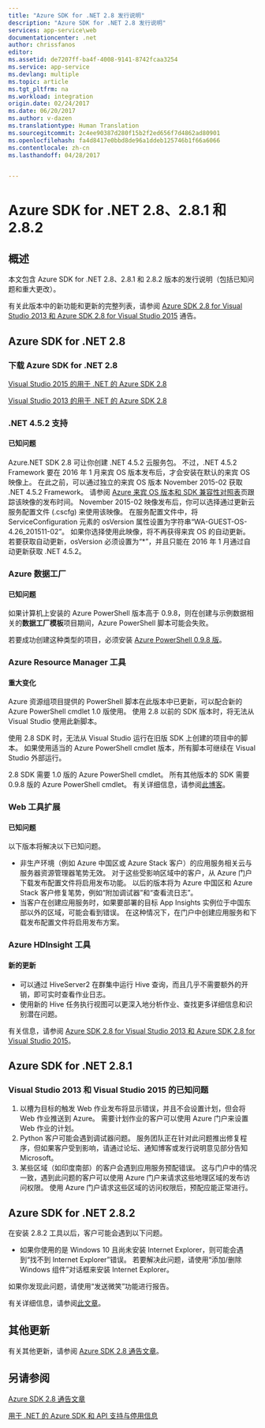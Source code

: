 ```yaml
---
title: "Azure SDK for .NET 2.8 发行说明"
description: "Azure SDK for .NET 2.8 发行说明"
services: app-service\web
documentationcenter: .net
author: chrissfanos
editor: 
ms.assetid: de7207ff-ba4f-4008-9141-8742fcaa3254
ms.service: app-service
ms.devlang: multiple
ms.topic: article
ms.tgt_pltfrm: na
ms.workload: integration
origin.date: 02/24/2017
ms.date: 06/20/2017
ms.author: v-dazen
ms.translationtype: Human Translation
ms.sourcegitcommit: 2c4ee90387d280f15b2f2ed656f7d4862ad80901
ms.openlocfilehash: fa4d8417e0bbd8de96a1ddeb125746b1f66a6066
ms.contentlocale: zh-cn
ms.lasthandoff: 04/28/2017


---
```

# <a name="azure-sdk-for-net-28-281-and-282"></a>Azure SDK for .NET 2.8、2.8.1 和 2.8.2
## <a name="overview"></a>概述
本文包含 Azure SDK for .NET 2.8、2.8.1 和 2.8.2 版本的发行说明（包括已知问题和重大更改）。 

有关此版本中的新功能和更新的完整列表，请参阅 [Azure SDK 2.8 for Visual Studio 2013 和 Azure SDK 2.8 for Visual Studio 2015](https://azure.microsoft.com/blog/announcing-the-azure-sdk-2-8-for-net/) 通告。 

## <a name="azure-sdk-for-net-28"></a>Azure SDK for .NET 2.8
### <a name="download-azure-sdk-for-net-28"></a>下载 Azure SDK for .NET 2.8
[Visual Studio 2015 的用于 .NET 的 Azure SDK 2.8](http://go.microsoft.com/fwlink/?LinkId=699285) 

[Visual Studio 2013 的用于 .NET 的 Azure SDK 2.8](http://go.microsoft.com/fwlink/?LinkId=699287)

### <a name="net-452-support"></a>.NET 4.5.2 支持
#### <a name="known-issues"></a>已知问题
Azure.NET SDK 2.8 可让你创建 .NET 4.5.2 云服务包。 不过，.NET 4.5.2 Framework 要在 2016 年 1 月来宾 OS 版本发布后，才会安装在默认的来宾 OS 映像上。 在此之前，可以通过独立的来宾 OS 版本 November 2015-02 获取 .NET 4.5.2 Framework。 请参阅 [Azure 来宾 OS 版本和 SDK 兼容性对照表](../cloud-services/cloud-services-guestos-update-matrix.md)页跟踪该映像的发布时间。  November 2015-02 映像发布后，你可以选择通过更新云服务配置文件 (.cscfg) 来使用该映像。 在服务配置文件中，将 ServiceConfiguration 元素的 osVersion 属性设置为字符串“WA-GUEST-OS-4.26_201511-02”。 如果你选择使用此映像，将不再获得来宾 OS 的自动更新。 若要获取自动更新，osVersion 必须设置为“*”，并且只能在 2016 年 1 月通过自动更新获取 .NET 4.5.2。

### <a name="azure-data-factory"></a>Azure 数据工厂
#### <a name="known-issues"></a>已知问题
如果计算机上安装的 Azure PowerShell 版本高于 0.9.8，则在创建与示例数据相关的**数据工厂模板**项目期间，Azure PowerShell 脚本可能会失败。

若要成功创建这种类型的项目，必须安装 [Azure PowerShell 0.9.8 版](https://github.com/Azure/azure-powershell/releases/download/v0.9.8-September2015/azure-powershell.0.9.8.msi)。

### <a name="azure-resource-manager-tools"></a>Azure Resource Manager 工具
#### <a name="breaking-changes"></a>重大变化
Azure 资源组项目提供的 PowerShell 脚本在此版本中已更新，可以配合新的 Azure PowerShell cmdlet 1.0 版使用。  使用 2.8 以前的 SDK 版本时，将无法从 Visual Studio 使用此新脚本。  

使用 2.8 SDK 时，无法从 Visual Studio 运行在旧版 SDK 上创建的项目中的脚本。  如果使用适当的 Azure PowerShell cmdlet 版本，所有脚本可继续在 Visual Studio 外部运行。  

2.8 SDK 需要 1.0 版的 Azure PowerShell cmdlet。  所有其他版本的 SDK 需要 0.9.8 版的 Azure PowerShell cmdlet。  有关详细信息，请参阅[此博客](http://go.microsoft.com/fwlink/?LinkID=623011)。

### <a name="web-tools-extensions"></a>Web 工具扩展
#### <a name="known-issues"></a>已知问题
以下版本将解决以下已知问题。

* 非生产环境（例如 Azure 中国区或 Azure Stack 客户）的应用服务相关云与服务器资源管理器笔势无效。 对于这些受影响区域中的客户，从 Azure 门户下载发布配置文件将启用发布功能。 以后的版本将为 Azure 中国区和 Azure Stack 客户修复笔势，例如“附加调试器”和“查看流日志”。 
* 当客户在创建应用服务时，如果要部署的目标 App Insights 实例位于中国东部以外的区域，可能会看到错误。 在这种情况下，在门户中创建应用服务和下载发布配置文件将启用发布方案。 

### <a name="azure-hdinsight-tools"></a>Azure HDInsight 工具
#### <a name="new-updates"></a>新的更新
* 可以通过 HiveServer2 在群集中运行 Hive 查询，而且几乎不需要额外的开销，即可实时查看作业日志。
* 使用新的 Hive 任务执行视图可以更深入地分析作业、查找更多详细信息和识别潜在问题。

有关信息，请参阅 [Azure SDK 2.8 for Visual Studio 2013 和 Azure SDK 2.8 for Visual Studio 2015](https://azure.microsoft.com/blog/announcing-the-azure-sdk-2-8-for-net/)。 

## <a name="azure-sdk-for-net-281"></a>Azure SDK for .NET 2.8.1
### <a name="known-issues-for-visual-studio-2013-and-visual-studio-2015"></a>Visual Studio 2013 和 Visual Studio 2015 的已知问题
1. 以槽为目标的触发 Web 作业发布将显示错误，并且不会设置计划，但会将 Web 作业推送到 Azure。 需要计划作业的客户可以使用 Azure 门户来设置 Web 作业的计划。 
2. Python 客户可能会遇到调试器问题。 服务团队正在针对此问题推出修复程序，但如果客户受到影响，请通过论坛、通知博客或发行说明意见部分告知 Microsoft。 
3. 某些区域（如印度南部）的客户会遇到应用服务预配错误。 这与门户中的情况一致，遇到此问题的客户可以使用 Azure 门户来请求这些地理区域的发布访问权限。 使用 Azure 门户请求这些区域的访问权限后，预配应能正常进行。 

## <a name="azure-sdk-for-net-282"></a>Azure SDK for .NET 2.8.2
在安装 2.8.2 工具以后，客户可能会遇到以下问题。         

* 如果你使用的是 Windows 10 且尚未安装 Internet Explorer，则可能会遇到“找不到 Internet Explorer”错误。
  若要解决此问题，请使用“添加/删除 Windows 组件”对话框来安装 Internet Explorer。

如果你发现此问题，请使用“发送微笑”功能进行报告。

有关详细信息，请参阅[此文章](https://azure.microsoft.com/blog/announcing-azure-sdk-2-8-2-for-net/)。

## <a name="other-updates"></a>其他更新
有关其他更新，请参阅 [Azure SDK 2.8 通告文章](https://azure.microsoft.com/blog/announcing-the-azure-sdk-2-8-for-net/)。

## <a name="also-see"></a>另请参阅
[Azure SDK 2.8 通告文章](https://azure.microsoft.com/blog/announcing-the-azure-sdk-2-8-for-net/)

[用于 .NET 的 Azure SDK 和 API 支持与停用信息](https://msdn.microsoft.com/library/azure/dn479282.aspx)
